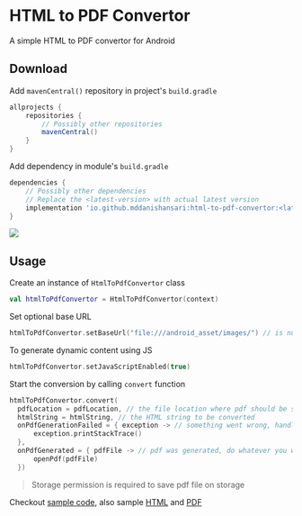 # HTML to PDF Convertor
A simple HTML to PDF convertor for Android

## Download

Add `mavenCentral()` repository in project's `build.gradle`

```gradle
allprojects {
    repositories {
        // Possibly other repositories
        mavenCentral()
    }
}
```

Add dependency in module's `build.gradle`

```gradle
dependencies {
    // Possibly other dependencies
    // Replace the <latest-version> with actual latest version
    implementation 'io.github.mddanishansari:html-to-pdf-convertor:<latest-version>'
}
```
<a href="https://repo1.maven.org/maven2/io/github/mddanishansari/html-to-pdf-convertor/" target="_blank">
  <img src="https://img.shields.io/maven-central/v/io.github.mddanishansari/html-to-pdf-convertor?label=latest-version" />
</a>

## Usage

Create an instance of `HtmlToPdfConvertor` class
```kotlin
val htmlToPdfConvertor = HtmlToPdfConvertor(context)
```

Set optional base URL
```kotlin
htmlToPdfConvertor.setBaseUrl("file:///android_asset/images/") // is null by default
```

To generate dynamic content using JS
```kotlin
htmlToPdfConvertor.setJavaScriptEnabled(true)
```


Start the conversion by calling `convert` function

```kotlin
htmlToPdfConvertor.convert(
  pdfLocation = pdfLocation, // the file location where pdf should be saved
  htmlString = htmlString, // the HTML string to be converted
  onPdfGenerationFailed = { exception -> // something went wrong, handle the exception (this param is optional) 
      exception.printStackTrace()
  },
  onPdfGenerated = { pdfFile -> // pdf was generated, do whatever you want with it
      openPdf(pdfFile)
  })
```

> Storage permission is required to save pdf file on storage

Checkout [sample code](sample/src/main/java/io/github/mddanishansari/sample/html_to_pdf/MainActivity.kt#L64), also sample [HTML](assets/html_input.html) and [PDF](assets/pdf_output.pdf)
